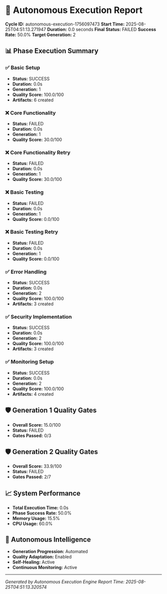 # 🚀 Autonomous Execution Report

**Cycle ID:** autonomous-execution-1756097473
**Start Time:** 2025-08-25T04:51:13.271947
**Duration:** 0.0 seconds
**Final Status:** FAILED
**Success Rate:** 50.0%
**Target Generation:** 2

## 📊 Phase Execution Summary

### ✅ Basic Setup
- **Status:** SUCCESS
- **Duration:** 0.0s
- **Generation:** 1
- **Quality Score:** 100.0/100
- **Artifacts:** 6 created

### ❌ Core Functionality
- **Status:** FAILED
- **Duration:** 0.0s
- **Generation:** 1
- **Quality Score:** 30.0/100

### ❌ Core Functionality Retry
- **Status:** FAILED
- **Duration:** 0.0s
- **Generation:** 1
- **Quality Score:** 30.0/100

### ❌ Basic Testing
- **Status:** FAILED
- **Duration:** 0.0s
- **Generation:** 1
- **Quality Score:** 0.0/100

### ❌ Basic Testing Retry
- **Status:** FAILED
- **Duration:** 0.0s
- **Generation:** 1
- **Quality Score:** 0.0/100

### ✅ Error Handling
- **Status:** SUCCESS
- **Duration:** 0.0s
- **Generation:** 2
- **Quality Score:** 100.0/100
- **Artifacts:** 3 created

### ✅ Security Implementation
- **Status:** SUCCESS
- **Duration:** 0.0s
- **Generation:** 2
- **Quality Score:** 100.0/100
- **Artifacts:** 3 created

### ✅ Monitoring Setup
- **Status:** SUCCESS
- **Duration:** 0.0s
- **Generation:** 2
- **Quality Score:** 100.0/100
- **Artifacts:** 4 created

## 🛡️ Generation 1 Quality Gates
- **Overall Score:** 15.0/100
- **Status:** FAILED
- **Gates Passed:** 0/3

## 🛡️ Generation 2 Quality Gates
- **Overall Score:** 33.9/100
- **Status:** FAILED
- **Gates Passed:** 2/7

## 📈 System Performance

- **Total Execution Time:** 0.0s
- **Phase Success Rate:** 50.0%
- **Memory Usage:** 15.5%
- **CPU Usage:** 60.0%

## 🎯 Autonomous Intelligence

- **Generation Progression:** Automated
- **Quality Adaptation:** Enabled
- **Self-Healing:** Active
- **Continuous Monitoring:** Active

---
*Generated by Autonomous Execution Engine*
*Report Time: 2025-08-25T04:51:13.320574*
